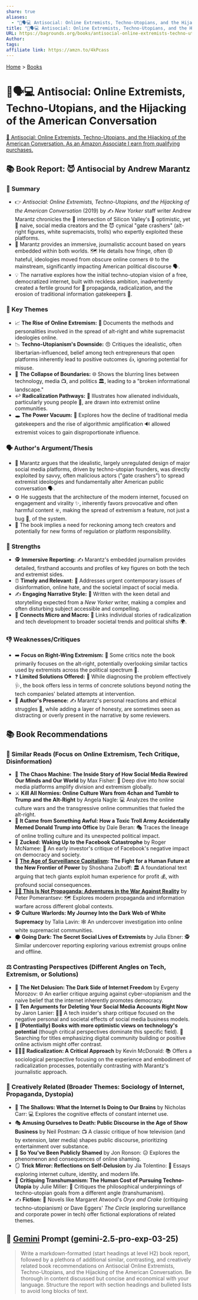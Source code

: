 ```yaml
---
share: true
aliases:
  - "🙅🗣️💻 Antisocial: Online Extremists, Techno-Utopians, and the Hijacking of the American Conversation"
title: "🙅🗣️💻 Antisocial: Online Extremists, Techno-Utopians, and the Hijacking of the American Conversation"
URL: https://bagrounds.org/books/antisocial-online-extremists-techno-utopians-and-the-hijacking-of-the-american-conversation
Author: 
tags: 
affiliate link: https://amzn.to/4kPcass
---
```

[Home](../index.md) > [Books](./index.md)  
# 🙅🗣️💻 Antisocial: Online Extremists, Techno-Utopians, and the Hijacking of the American Conversation  
[🛒 Antisocial: Online Extremists, Techno-Utopians, and the Hijacking of the American Conversation. As an Amazon Associate I earn from qualifying purchases.](https://amzn.to/4kPcass)  
  
## 📚 Book Report: 😈 Antisocial by Andrew Marantz  
  
### 📝 Summary  
* 👉 *Antisocial: Online Extremists, Techno-Utopians, and the Hijacking of the American Conversation* (2019) by ✍️ *New Yorker* staff writer Andrew Marantz chronicles the 🤝 intersection of Silicon Valley's 🤩 optimistic, yet 🤔 naive, social media creators and the 😈 cynical "gate crashers" (alt-right figures, white supremacists, trolls) who expertly exploited these platforms.  
* 📰 Marantz provides an immersive, journalistic account based on years embedded within both worlds. 🗺️ He details how fringe, often 😡 hateful, ideologies moved from obscure online corners 🌐 to the mainstream, significantly impacting American political discourse 🗣️.  
* 💡 The narrative explores how the initial techno-utopian vision of a free, democratized internet, built with reckless ambition, inadvertently created a fertile ground for 🌱 propaganda, radicalization, and the erosion of traditional information gatekeepers 💂.  
  
### 🔑 Key Themes  
* 📈 **The Rise of Online Extremism:** 📜 Documents the methods and personalities involved in the spread of alt-right and white supremacist ideologies online.  
* 📉 **Techno-Utopianism's Downside:** 😠 Critiques the idealistic, often libertarian-influenced, belief among tech entrepreneurs that open platforms inherently lead to positive outcomes 👍, ignoring potential for misuse.  
* 🚧 **The Collapse of Boundaries:** 🌐 Shows the blurring lines between technology, media 📺, and politics 🏛️, leading to a "broken informational landscape."  
* ↩️ **Radicalization Pathways:** 🚶 Illustrates how alienated individuals, particularly young people 🧑, are drawn into extremist online communities.  
* 🕳️ **The Power Vacuum:** 📢 Explores how the decline of traditional media gatekeepers and the rise of algorithmic amplification 🔊 allowed extremist voices to gain disproportionate influence.  
  
### 🗣️ Author's Argument/Thesis  
* 📢 Marantz argues that the idealistic, largely unregulated design of major social media platforms, driven by techno-utopian founders, was directly exploited by savvy, often malicious actors ("gate crashers") to spread extremist ideologies and fundamentally alter American public conversation 🗣️.  
* ⚙️ He suggests that the architecture of the modern internet, focused on engagement and virality ✨, inherently favors provocative and often harmful content ☣️, making the spread of extremism a feature, not just a bug 🐛, of the system.  
* 🙏 The book implies a need for reckoning among tech creators and potentially for new forms of regulation or platform responsibility.  
  
### 💪 Strengths  
* 🕵️ **Immersive Reporting:** ✍️ Marantz's embedded journalism provides detailed, firsthand accounts and profiles of key figures on both the tech and extremist sides.  
* ⏰ **Timely and Relevant:** 📰 Addresses urgent contemporary issues of disinformation, online hate, and the societal impact of social media.  
* ✍️ **Engaging Narrative Style:** 📖 Written with the keen detail and storytelling expected from a *New Yorker* writer, making a complex and often disturbing subject accessible and compelling.  
* 🔗 **Connects Micro and Macro:** 🔬 Links individual stories of radicalization and tech development to broader societal trends and political shifts 🌍.  
  
### 👎 Weaknesses/Critiques  
* ➡️ **Focus on Right-Wing Extremism:** 🤔 Some critics note the book primarily focuses on the alt-right, potentially overlooking similar tactics used by extremists across the political spectrum 🌈.  
* ❓ **Limited Solutions Offered:** 🤷 While diagnosing the problem effectively 🩺, the book offers less in terms of concrete solutions beyond noting the tech companies' belated attempts at intervention.  
* 👤 **Author's Presence:** ✍️ Marantz's personal reactions and ethical struggles 🤔, while adding a layer of honesty, are sometimes seen as distracting or overly present in the narrative by some reviewers.  
  
## 📚 Book Recommendations  
  
### 📖 Similar Reads (Focus on Online Extremism, Tech Critique, Disinformation)  
* 🤖 **The Chaos Machine: The Inside Story of How Social Media Rewired Our Minds and Our World** by Max Fisher: 🧠 Deep dive into how social media platforms amplify division and extremism globally.  
* ⚔️ **Kill All Normies: Online Culture Wars from 4chan and Tumblr to Trump and the Alt-Right** by Angela Nagle: 💻 Analyzes the online culture wars and the transgressive online communities that fueled the alt-right.  
* 🐸 **It Came from Something Awful: How a Toxic Troll Army Accidentally Memed Donald Trump into Office** by Dale Beran: 🎭 Traces the lineage of online trolling culture and its unexpected political impact.  
* 📱 **Zucked: Waking Up to the Facebook Catastrophe** by Roger McNamee: 💸 An early investor's critique of Facebook's negative impact on democracy and society.  
* 👀 **[The Age of Surveillance Capitalism](./the-age-of-surveillance-capitalism.md): The Fight for a Human Future at the New Frontier of Power** by Shoshana Zuboff: 🏛️ A foundational text arguing that tech giants exploit human experience for profit 💰, with profound social consequences.  
* **[🤥📣 This Is Not Propaganda: Adventures in the War Against Reality](./this-is-not-propaganda.md)** by Peter Pomerantsev: 🗺️ Explores modern propaganda and information warfare across different global contexts.  
* 🕵️ **Culture Warlords: My Journey Into the Dark Web of White Supremacy** by Talia Lavin: 🕸️ An undercover investigation into online white supremacist communities.  
* 🌑 **Going Dark: The Secret Social Lives of Extremists** by Julia Ebner: 🕵️ Similar undercover reporting exploring various extremist groups online and offline.  
  
### ⚖️ Contrasting Perspectives (Different Angles on Tech, Extremism, or Solutions)  
* 🤔 **The Net Delusion: The Dark Side of Internet Freedom** by Evgeny Morozov: 🌐 An earlier critique arguing against cyber-utopianism and the naive belief that the internet inherently promotes democracy.  
* 📵 **Ten Arguments for Deleting Your Social Media Accounts Right Now** by Jaron Lanier: 🧑‍💻 A tech insider's sharp critique focused on the negative personal and societal effects of social media business models.  
* 🌱 **(Potentially) Books with more optimistic views on technology's potential** (though critical perspectives dominate this specific field). 🤝 Searching for titles emphasizing digital community building or positive online activism might offer contrast.  
* 🧑‍🤝‍🧑 **Radicalization: A Critical Approach** by Kevin McDonald: 📚 Offers a sociological perspective focusing on the experience and embodiment of radicalization processes, potentially contrasting with Marantz's journalistic approach.  
  
### 🎨 Creatively Related (Broader Themes: Sociology of Internet, Propaganda, Dystopia)  
* 🧠 **The Shallows: What the Internet Is Doing to Our Brains** by Nicholas Carr: 💻 Explores the cognitive effects of constant internet use.  
* 🎭 **Amusing Ourselves to Death: Public Discourse in the Age of Show Business** by Neil Postman: 📺 A classic critique of how television (and by extension, later media) shapes public discourse, prioritizing entertainment over substance.  
* 🥺 **So You've Been Publicly Shamed** by Jon Ronson: 😥 Explores the phenomenon and consequences of online shaming.  
* 🪞 **Trick Mirror: Reflections on Self-Delusion** by Jia Tolentino: 🤳 Essays exploring internet culture, identity, and modern life.  
* 🧬 **Critiquing Transhumanism: The Human Cost of Pursuing Techno-Utopia** by Julie Miller: 🦾 Critiques the philosophical underpinnings of techno-utopian goals from a different angle (transhumanism).  
* ✍️ **Fiction:** 📖 Novels like Margaret Atwood's *Oryx and Crake* (critiquing techno-utopianism) or Dave Eggers' *The Circle* (exploring surveillance and corporate power in tech) offer fictional explorations of related themes.  
  
## 💬 [Gemini](../software/gemini.md) Prompt (gemini-2.5-pro-exp-03-25)  
> Write a markdown-formatted (start headings at level H2) book report, followed by a plethora of additional similar, contrasting, and creatively related book recommendations on Antisocial Online Extremists, Techno-Utopians, and the Hijacking of the American Conversation. Be thorough in content discussed but concise and economical with your language. Structure the report with section headings and bulleted lists to avoid long blocks of text.